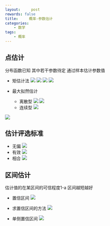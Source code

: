 ```yaml
---
layout:     post
rewards: false
title:     概率-参数估计
categories:
    - 数学
tags:
    - 概率
---
```


## 点估计
 分布函数已知 其中若干参数待定 通过样本估计参数值

- 矩估计法
![](https://ws2.sinaimg.cn/large/006tNbRwgy1fudnlen6baj31kw0ht0ui.jpg)
 ![](https://ws3.sinaimg.cn/large/006tNbRwgy1fudnlixx62j31kw0aat95.jpg)
![](https://ws4.sinaimg.cn/large/006tNbRwgy1fudnln147oj31kw0q0763.jpg)
![](https://ws4.sinaimg.cn/large/006tNbRwgy1fudnlqr7wnj31kw0bkdgm.jpg)

- 最大拟然估计
  - 离散型
   ![](https://ws3.sinaimg.cn/large/006tNbRwgy1fudnmhqafrj31kw0vnjui.jpg)
   ![](https://ws3.sinaimg.cn/large/006tNbRwgy1fudnmsrzi9j31kw0i1go8.jpg)
  - 连续型
    ![](https://ws2.sinaimg.cn/large/006tNbRwgy1fudnmxjf1rj31ko0m6mz4.jpg)

![](https://ws3.sinaimg.cn/large/006tNbRwgy1fudnn2ztufj31ku0n8jta.jpg)

## 估计评选标准
- 无偏
![](https://ws1.sinaimg.cn/large/006tNbRwgy1fudnobnz8dj31kw0eqmyi.jpg)
- 有效
![](https://ws4.sinaimg.cn/large/006tNbRwgy1fudnog5johj31kw0h075m.jpg)
- 相合
![](https://ws2.sinaimg.cn/large/006tNbRwgy1fudnojrur7j31kw0ns76p.jpg)

## 区间估计
估计值的在某区间的可信程度1-a 区间越短越好

- 置信区间
![](https://ws4.sinaimg.cn/large/006tNbRwgy1fudnopbln4j31kw0i00v3.jpg)
- 求置信区间的方法
![](https://ws4.sinaimg.cn/large/006tNbRwgy1fudnotmjlpj31kk0rstc6.jpg)

- 单侧置信区间
![](https://ws1.sinaimg.cn/large/006tNbRwgy1fudnsv6h8vj31kw0mwtb1.jpg)